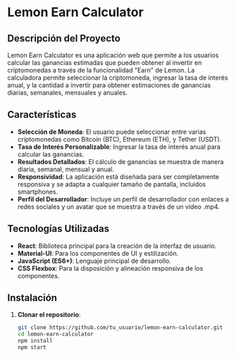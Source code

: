 # Lemon Earn Calculator

## Descripción del Proyecto

Lemon Earn Calculator es una aplicación web que permite a los usuarios calcular las ganancias estimadas que pueden obtener al invertir en criptomonedas a través de la funcionalidad "Earn" de Lemon. La calculadora permite seleccionar la criptomoneda, ingresar la tasa de interés anual, y la cantidad a invertir para obtener estimaciones de ganancias diarias, semanales, mensuales y anuales.

## Características

- **Selección de Moneda**: El usuario puede seleccionar entre varias criptomonedas como Bitcoin (BTC), Ethereum (ETH), y Tether (USDT).
- **Tasa de Interés Personalizable**: Ingresar la tasa de interés anual para calcular las ganancias.
- **Resultados Detallados**: El cálculo de ganancias se muestra de manera diaria, semanal, mensual y anual.
- **Responsividad**: La aplicación está diseñada para ser completamente responsiva y se adapta a cualquier tamaño de pantalla, incluidos smartphones.
- **Perfil del Desarrollador**: Incluye un perfil de desarrollador con enlaces a redes sociales y un avatar que se muestra a través de un video .mp4.

## Tecnologías Utilizadas

- **React**: Biblioteca principal para la creación de la interfaz de usuario.
- **Material-UI**: Para los componentes de UI y estilización.
- **JavaScript (ES6+)**: Lenguaje principal de desarrollo.
- **CSS Flexbox**: Para la disposición y alineación responsiva de los componentes.

## Instalación

1. **Clonar el repositorio**:
   ```bash
   git clone https://github.com/tu_usuario/lemon-earn-calculator.git
   cd lemon-earn-calculator
   npm install
   npm start
